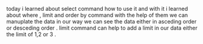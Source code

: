 today i learned about select command how to use it and with it i learned about where , limit and order by command
with the help of them we can manuplate the data in our way we can see the data either in asceding order or desceding order .
limit command can help to add a limit in our data either the limit of 1,2 or 3 .
